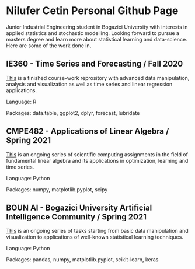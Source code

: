 # Nilufer Cetin Personal Github Page

Junior Industrial Engineering student in Bogazici University with interests in applied statistics and stochastic modelling. Looking forward to pursue a masters degree and learn more about statistical learning and data-science.
Here are some of the work done in,

## IE360 - Time Series and Forecasting / Fall 2020

[This](https://bu-ie-360.github.io/fall20-nilufercetin/) is a finished course-work reprository with advanced data manipulation, analysis and visualization as well as time series and linear regression applications. 

Language: R

Packages: data.table, ggplot2, dplyr, forecast, lubridate

## CMPE482 - Applications of Linear Algebra / Spring 2021

[This](https://nilufercetin.github.io/CMPE482-Applications-of-Linear-Algebra/) is an ongoing series of scientific computing assignments in the field of fundamental linear algebra and its applications in optimization, learning and time series.

Language: Python

Packages: numpy, matplotlib.pyplot, scipy

## BOUN AI - Bogazici University Artificial Intelligence Community / Spring 2021

[This](https://nilufercetin.github.io/BOUN-AI-Tasks/) is an ongoing series of tasks starting from basic data manipulation and visualization to applications of well-known statistical learning techniques.

Language: Python

Packages: pandas, numpy, matplotlib.pyplot, scikit-learn, keras